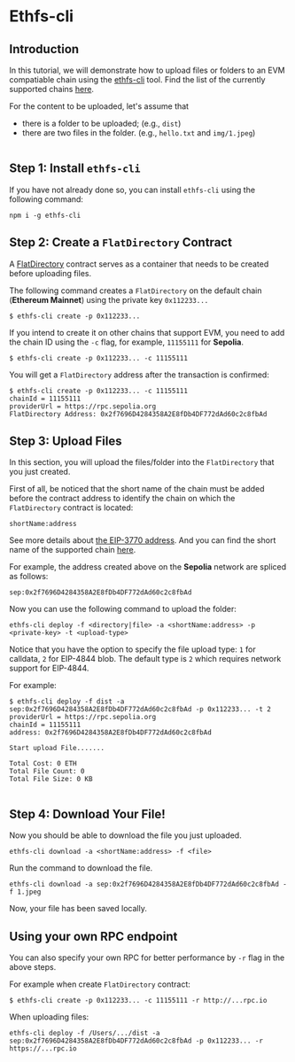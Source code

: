 # Ethfs-cli

## **Introduction**

In this tutorial, we will demonstrate how to upload files or folders to an EVM compatiable chain using the [ethfs-cli](https://github.com/ethstorage/ethfs-cli/) tool. Find the list of the currently supported chains [here](https://github.com/ethstorage/ethfs-cli/?tab=readme-ov-file#supported-networks).

For the content to be uploaded, let's assume that

* there is a folder to be uploaded; (e.g., `dist`)
* there are two files in the folder. (e.g., `hello.txt` and `img/1.jpeg`)

<figure><img src="broken-reference" alt=""><figcaption></figcaption></figure>

## Step 1: Install `ethfs-cli`

If you have not already done so, you can install `ethfs-cli` using the following command:

```
npm i -g ethfs-cli
```

## Step 2: Create a `FlatDirectory` Contract

A [FlatDirectory](https://docs.web3url.io/advanced-topics/flatdirectory) contract serves as a container that needs to be created before uploading files. 

The following command creates a `FlatDirectory` on the default chain (**Ethereum Mainnet**) using the private key `0x112233...`

```
$ ethfs-cli create -p 0x112233...
```

If you intend to create it on other chains that support EVM, you need to add the chain ID using the `-c` flag, for example, `11155111` for **Sepolia**.

```
$ ethfs-cli create -p 0x112233... -c 11155111
```

You will get a `FlatDirectory` address after the transaction is confirmed:

```
$ ethfs-cli create -p 0x112233... -c 11155111
chainId = 11155111
providerUrl = https://rpc.sepolia.org
FlatDirectory Address: 0x2f7696D4284358A2E8fDb4DF772dAd60c2c8fbAd
```

## Step 3: Upload Files

In this section, you will upload the files/folder into the `FlatDirectory` that you just created.

First of all, be noticed that the short name of the chain must be added before the contract address to identify the chain on which the `FlatDirectory` contract is located:

```
shortName:address
```

See more details about [the EIP-3770 address](https://eips.ethereum.org/EIPS/eip-3770). And you can find the short name of the supported chain [here](https://github.com/ethstorage/ethfs-cli/?tab=readme-ov-file#supported-networks).


For example, the address created above on the **Sepolia** network are spliced ​​as follows:

```
sep:0x2f7696D4284358A2E8fDb4DF772dAd60c2c8fbAd
```

Now you can use the following command to upload the folder:

```
ethfs-cli deploy -f <directory|file> -a <shortName:address> -p <private-key> -t <upload-type>
```
Notice that you have the option to specify the file upload type: `1` for calldata, `2` for EIP-4844 blob.  The default type is `2` which requires network support for EIP-4844.

For example:

```
$ ethfs-cli deploy -f dist -a sep:0x2f7696D4284358A2E8fDb4DF772dAd60c2c8fbAd -p 0x112233... -t 2
providerUrl = https://rpc.sepolia.org
chainId = 11155111
address: 0x2f7696D4284358A2E8fDb4DF772dAd60c2c8fbAd

Start upload File.......

Total Cost: 0 ETH
Total File Count: 0
Total File Size: 0 KB
```

<figure><img src="broken-reference" alt=""><figcaption></figcaption></figure>

## Step 4: Download Your File!

Now you should be able to download the file you just uploaded.

```
ethfs-cli download -a <shortName:address> -f <file>
```

Run the command to download the file.

```
ethfs-cli download -a sep:0x2f7696D4284358A2E8fDb4DF772dAd60c2c8fbAd -f 1.jpeg
```

Now, your file has been saved locally.


## Using your own RPC endpoint

You can also specify your own RPC for better performance by `-r` flag in the above steps. 

For example when create `FlatDirectory` contract:

```
$ ethfs-cli create -p 0x112233... -c 11155111 -r http://...rpc.io
```

When uploading files:

```
ethfs-cli deploy -f /Users/.../dist -a sep:0x2f7696D4284358A2E8fDb4DF772dAd60c2c8fbAd -p 0x112233... -r https://...rpc.io
```